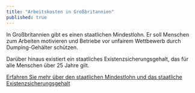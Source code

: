```yaml
---
title: "Arbeitskosten in Großbritannien"
published: true
---
```


In Großbritannien gibt es einen staatlichen Mindestlohn. Er soll Menschen zum Arbeiten motivieren und Betriebe vor unfairem Wettbewerb durch Dumping-Gehälter schützen.

Darüber hinaus existiert ein staatliches Existenzsicherungsgehalt, das für alle Menschen über 25 Jahre gilt.

[Erfahren Sie mehr über den staatlichen Mindestlohn und das staatliche Existenzsicherungsgehalt](https://www.gov.uk/national-minimum-wage/who-gets-the-minimum-wage)
